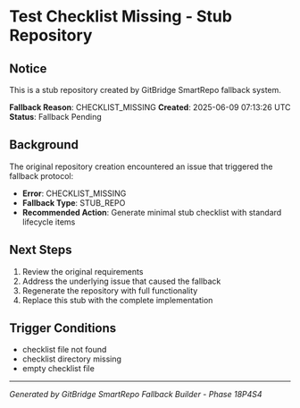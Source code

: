 # Test Checklist Missing - Stub Repository

## Notice
This is a stub repository created by GitBridge SmartRepo fallback system.

**Fallback Reason**: CHECKLIST_MISSING
**Created**: 2025-06-09 07:13:26 UTC
**Status**: Fallback Pending

## Background
The original repository creation encountered an issue that triggered the fallback protocol:
- **Error**: CHECKLIST_MISSING
- **Fallback Type**: STUB_REPO
- **Recommended Action**: Generate minimal stub checklist with standard lifecycle items

## Next Steps
1. Review the original requirements
2. Address the underlying issue that caused the fallback
3. Regenerate the repository with full functionality
4. Replace this stub with the complete implementation

## Trigger Conditions
- checklist file not found
- checklist directory missing
- empty checklist file

---
*Generated by GitBridge SmartRepo Fallback Builder - Phase 18P4S4*
